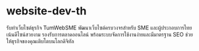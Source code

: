# website-dev-th
รับทำเว็บไซต์ธุรกิจ TumWebSME พัฒนาเว็บไซต์ครบวงจรสำหรับ SME และผู้ประกอบการไทย เน้นดีไซน์สวยงาม รองรับการตลาดออนไลน์ พร้อมระบบจัดการใช้งานง่ายและมีมาตรฐาน SEO ช่วยให้ธุรกิจของคุณเติบโตบนโลกดิจิทัล
